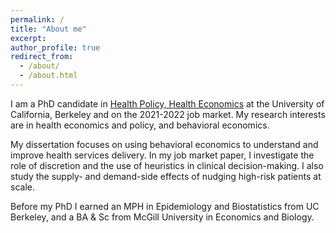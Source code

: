 ```yaml
---
permalink: /
title: "About me"
excerpt: 
author_profile: true
redirect_from: 
  - /about/
  - /about.html
---
```


<meta name="description" content="Claire Boone, PhD Candidate in Health Economics at UC Berkeley.">

I am a PhD candidate in [Health Policy, Health Economics](https://publichealth.berkeley.edu/academics/health-policy-and-management/health-policy-phd/) at the University of California, Berkeley and on the 2021-2022 job market. My research interests are in health economics and policy, and behavioral economics.

My dissertation focuses on using behavioral economics to understand and improve health services delivery. In my job market paper, I investigate the role of discretion and the use of heuristics in clinical decision-making. I also study the supply- and demand-side effects of nudging high-risk patients at scale.

Before my PhD I earned an MPH in Epidemiology and Biostatistics from UC Berkeley, and a BA & Sc from McGill University in Economics and Biology. 



